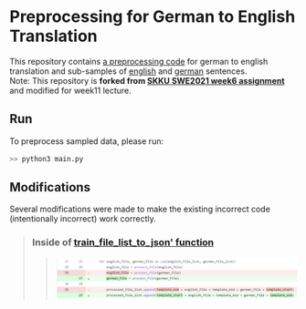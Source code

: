 # Preprocessing for German to English Translation

This repository contains [a preprocessing code](main.py) for german to english translation and sub-samples of [english](english.txt) and [german](german.txt) sentences.\
Note: This repository is **forked from [SKKU SWE2021 week6 assignment](https://github.com/agwaBom/Assignment_6)** and modified for week11 lecture.

## Run
To preprocess sampled data, please run:
```bash
>> python3 main.py
```

## Modifications
Several modifications were made to make the existing incorrect code (intentionally incorrect) work correctly.

> ### Inside of [train_file_list_to_json' function](https://github.com/hmtyj2/Assignment_6-1/blob/9e86c3ef4647289ec497255a68d0dc110680f3d6/main.py#L8)
>> <img src='./figures/assignment6_modifications.png'>

